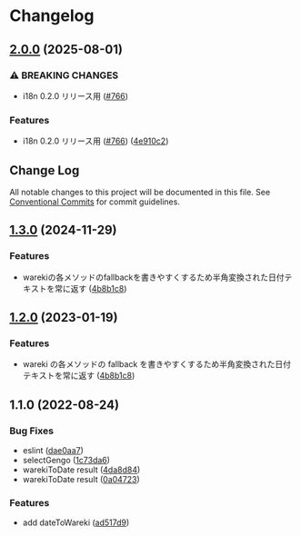 # Changelog

## [2.0.0](https://github.com/kufu/tamatebako/compare/wareki-v1.3.0...wareki-v2.0.0) (2025-08-01)


### ⚠ BREAKING CHANGES

* i18n 0.2.0 リリース用 ([#766](https://github.com/kufu/tamatebako/issues/766))

### Features

* i18n 0.2.0 リリース用 ([#766](https://github.com/kufu/tamatebako/issues/766)) ([4e910c2](https://github.com/kufu/tamatebako/commit/4e910c2838ca753a55d4d861c36bf65b969b5c73))

## Change Log

All notable changes to this project will be documented in this file.
See [Conventional Commits](https://conventionalcommits.org) for commit guidelines.

## [1.3.0](https://github.com/kufu/tamatebako/compare/@smarthr/wareki@1.1.0...@smarthr/wareki@1.3.0) (2024-11-29)

### Features

- warekiの各メソッドのfallbackを書きやすくするため半角変換された日付テキストを常に返す ([4b8b1c8](https://github.com/kufu/tamatebako/commit/4b8b1c83bd71088bc3132ad679a6d51cf3591842))

## [1.2.0](https://github.com/kufu/tamatebako/compare/@smarthr/wareki@1.1.0...@smarthr/wareki@1.2.0) (2023-01-19)

### Features

- wareki の各メソッドの fallback を書きやすくするため半角変換された日付テキストを常に返す ([4b8b1c8](https://github.com/kufu/tamatebako/commit/4b8b1c83bd71088bc3132ad679a6d51cf3591842))

## 1.1.0 (2022-08-24)

### Bug Fixes

- eslint ([dae0aa7](https://github.com/kufu/tamatebako/commit/dae0aa72c0f42b81977101844f42f4efb2c3e14a))
- selectGengo ([1c73da6](https://github.com/kufu/tamatebako/commit/1c73da6a1eaace75ff6c35ca489a05103da03b6a))
- warekiToDate result ([4da8d84](https://github.com/kufu/tamatebako/commit/4da8d84badbaa409869f65bd397de47a3b3de70c))
- warekiToDate result ([0a04723](https://github.com/kufu/tamatebako/commit/0a04723d35b05c93498b4d1128525ce6103c7083))

### Features

- add dateToWareki ([ad517d9](https://github.com/kufu/tamatebako/commit/ad517d9f3f50c899f3851a67ea9ac4b0df0ea471))

